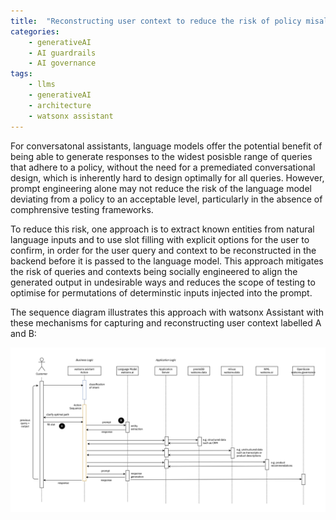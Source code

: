 ```yaml
---
title:  "Reconstructing user context to reduce the risk of policy misaligned generated content in LLM enabled conversational assistants"
categories: 
    - generativeAI
    - AI guardrails
    - AI governance
tags: 
    - llms
    - generativeAI
    - architecture
    - watsonx assistant
---
```


For conversatonal assistants, language models offer the potential benefit of being able to generate responses to the widest posisble range of queries that adhere to a policy, without the need for a premediated conversational design, which is inherently hard to design optimally for all queries. However, prompt engineering alone may not reduce the risk of the language model deviating from a policy to an acceptable level, particularly in the absence of comphrensive testing frameworks.

To reduce this risk, one approach is to extract known entities from natural language inputs and to use slot filling with explicit options for the user to confirm, in order for the user query and context to be reconstructed in the backend before it is passed to the language model. This approach mitigates the risk of queries and contexts being socially engineered to align the generated output in undesirable ways and reduces the scope of testing to optimise for permutations of determinstic inputs injected into the prompt.

The sequence diagram illustrates this approach with watsonx Assistant with these mechanisms for capturing and reconstructing user context labelled A and B:

![Sequence Diagram](/static/images/assistant-user-context.png)